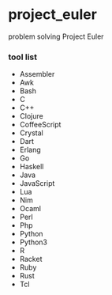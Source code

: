 project_euler
============

problem solving Project Euler

### tool list

- Assembler
- Awk
- Bash
- C
- C++
- Clojure
- CoffeeScript
- Crystal
- Dart
- Erlang
- Go
- Haskell
- Java
- JavaScript
- Lua
- Nim
- Ocaml
- Perl
- Php
- Python
- Python3
- R
- Racket
- Ruby
- Rust
- Tcl

